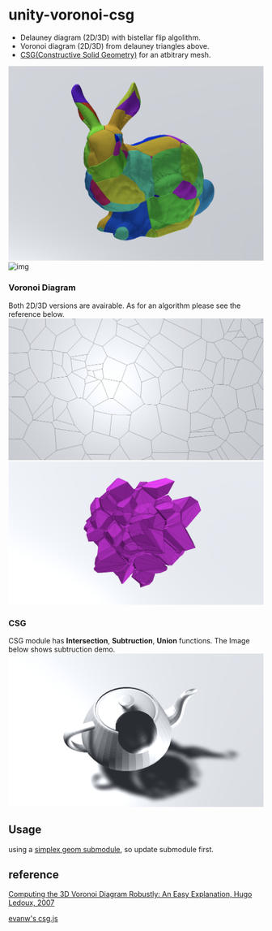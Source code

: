 # unity-voronoi-csg
- Delauney diagram (2D/3D) with bistellar flip algolithm.
- Voronoi diagram (2D/3D) from delauney triangles above.
- [CSG(Constructive Solid Geometry)](https://en.wikipedia.org/wiki/Constructive_solid_geometry) for an atbitrary mesh.


![img](Imgs/crackin.png)
![img](Imgs/anim.gif)

### Voronoi Diagram
Both 2D/3D versions are avairable. As for an algorithm please see the reference below.
![img](Imgs/voronoi2d.png)
![img](Imgs/voronoi3d.png)

### CSG
CSG module has **Intersection**, **Subtruction**, **Union** functions. The Image below shows subtruction demo.
![img](Imgs/csg.png)

## Usage

using a [simplex geom submodule](https://github.com/komietty/unity-simplex-geometry), so update submodule first.

## reference
[Computing the 3D Voronoi Diagram Robustly: An Easy Explanation, Hugo Ledoux, 2007](http://www.gdmc.nl/publications/2007/Computing_3D_Voronoi_Diagram.pdf)

[evanw's csg.js](https://evanw.github.io/csg.js/)
